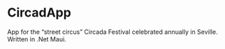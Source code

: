 # CircadApp
App for the “street circus” Circada Festival celebrated annually in Seville. Written in .Net Maui.
